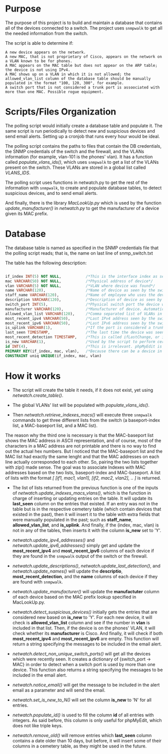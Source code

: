# Purpose
The purpose of this project is to build and maintain a database that contains all of the devices connected to a switch. 
The project uses `snmpwalk` to get all the needed information from the switch.

The script is able to determine if:

    A new device appears on the network.
    A new MAC, that is not proprietary of Cisco, appears on the network on a VLAN known to be for phones.
    A MAC appears on the MAC table but does not appear on the ARP table; the device is not using IPv4.
    A MAC shows up on a VLAN in which it is not allowed; the allowed_vlan_list column of the database table should be manually populated in the format "100, 120, 300", for example.
    A switch port that is not considered a trunk port is assoociated with more than one MAC. Possible rogue equipment.

# Scripts/Files Organization
The polling script would initially create a database table and populate it. The same script is run periodically to detect new and suspicious devices and send email alerts. Setting up a cronjob that runs every hour would be ideal. 

The polling script contains the paths to files that contain the DB credentials, the SNMP credentials of the switch and the firewall, and the VLANs information (for example, vlan-101 is the phones' vlan). It has a function called *populate_vlans_ids()*, which uses `snmpwalk` to get a list of the VLANs present on the switch. These VLANs are stored in a global list called *VLANS_IDS*.

The polling script uses functions in netwatch.py to get the rest of the information with `snmpwalk`, to create and populate database tables, to detect suspicious devices, and to send email alerts.

And finally, there is the library *MacLookUp.py* which is used by the function *update_manufacturer()* in *netwatch.py* to get the manufacturer of a device given its MAC prefix.

# Database
The database table is named as specified in the SNMP credentials file that the polling script reads; that is, the name on last line of snmp_switch.txt

The table has the following description:

```SQL

if_index INT(5) NOT NULL,           /*This is the interface index as seen by the switch*/
mac VARCHAR(50) NOT NULL,           /*Physical address of device*/
vlan VARCHAR(5) NOT NULL,           /*VLAN where device was found*/
name VARCHAR(120),                  /*Name of device as seen by the switch*/
staff_name VARCHAR(120),            /*Name of employee who uses the device. Manually populated*/
description VARCHAR(120),           /*Description of device as seen by the switch*/
switch_port INT(5),                 /*Physical switch port the device was found on*/
manufacturer VARCHAR(120),          /*Manufacturer of device. Automatically populated with the help of MacLookUp.py*/
allowed_vlan_list VARCHAR(120),     /*Comma separated list of VLANs in which the device is accepted (format example: '1, 3, 4'). Manually populated*/
most_recent_ipv4 VARCHAR(50),       /*Last IPv4 address seen by the switch. If the switch does not route the device, then the address is obtained from the firewall*/
most_recent_ipv6 VARCHAR(50),       /*Last IPv6 address seen by the switch, if applicable*/
is_uplink VARCHAR(1),               /*If the port is considered a trunkport. `show run` will show which ports have "switchport mode trunk". Manually populated*/
last_seen TIMESTAMP,                /*The last time the device was seen by the switch*/
most_recent_detection TIMESTAMP,    /*This is called ifLastChange, or interface last change*/
is_new VARCHAR(1),                  /*Used by the script to perform certain operations with only the most recently found devices*/
id INT(4),                          /*This is irrelevant. phpMyEdit is not set to use triple keys so this column solves that issue. It is dynamically assigned every time*/
PRIMARY KEY(if_index, mac, vlan),   /*Because there can be a device in more than one VLAN and with more than one interface index, the key is triple to be able to identify all unique connections*/
CONSTRAINT uniq UNIQUE(if_index, mac, vlan)
```

# How it works
* The script will create the table it needs, if it does not exist, yet using *netwatch.create_table()*.

* The global VLANs' list will be populated with *populate_vlans_ids()*.

* Then *netwatch.retrieve_indexes_macs()* will execute three `snmpwalk` commands to get three different lists from the switch (a baseport-index list, a MAC-baseport list, and a MAC list). 

The reason why the third one is necessary is that the MAC-baseport list shows the MAC address in ASCII representation, and of course, most of the characters in a MAC address are not printable and there is no way to find out the actual hex numbers. But I noticed that the MAC-baseport list and the MAC list had exactly the same lenght and that the MAC addresses on each line actually corresponded to each other. So, pairing the two lists together with zip() made sense. The goal was to associate Indexes with MAC addresses based on the two lists, baseport-index and MAC-baseport. A list of lists with the format *[ [if1, mac1, vlan1], [if2, mac2, vlan2], .. ]* is returned.

* The list of lists returned from the previous function is one of the inputs of *netwatch.update_indexes_macs_vlans()*, which is the function in charge of inserting or updating entries on the table. It will update its **last_seen** column on the entries that existed. If an entry was not in the table but is in the respective cemetery table (which contain devices that existed in the past), then it will insert it to the table with extra fields that were manually populated in the past; such as **staff_name**, **allowed_vlan_list**, and **is_uplink**. And finally, if the (index, mac, vlan) is not in any of the tables, then inserts it with the column **is_new** set to 'Y'.

* *netwatch.update_ipv4_addresses()* and *netwatch.update_ipv6_addresses()* simply get and update the **most_recent_ipv4** and **most_recent_ipv6** columns of each device if they are found in the `snmpwalk` output of the switch or the firewall.

* *netwatch.update_descriptions()*, *netwatch.update_last_detection()*, and *netwatch.update_names()* will update the **descriptio**, **most_recent_detection**, and the **name** columns of each device if they are found with `snmpwalk`.

* *netwatch.update_manufacturer()* will update the **manufactuter** column of each device based on the MAC prefix lookup specified in MacLookUp.py.

* *netwatch.detect_suspicious_devices()* initially gets the entries that are considered new based on **is_new** to 'Y'. For each new device, it will check is **allowed_vlan_list** column and see if the number in **vlan** is included in that list. Then, if the device is on the phones' VLAN, it will check whether its **manufacturer** is Cisco. And finally, it will check if both **most_recent_ipv4** and **most_recent_ipv6** are empty. This function will return a string specifying the messages to be included in the email alert.

* *netwatch.detect_non_unique_switch_ports()* will get all the devices which were recently seen. It creates a dictionary of {switch_port -> MAC} in order to detect when a switch port is used by more than one device. This function also returns a string specifying the messages to be included in the email alert.

* *netwatch.notice_email()* will get the message to be included in the alert email as a parameter and will send the email.

* *netwatch.set_is_new_to_N()* will set the column **is_new** to 'N' for all entries.

* *netwatch.populate_id()* is used to fill the column **id** of all entries with integers. As said before, this column is only useful for phpMyEdit, which does not like triple keys.

* *netwatch.remove_old()* will remove entries which **last_seen** column contains a date older than 10 days, but before, it will insert some of their columns in a cemetery table, as they might be used in the future.

